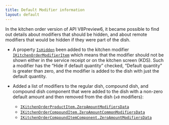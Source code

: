 ```yaml
---
title: Default Modifier information
layout: default
---
```


In the kitchen order version of API V8Preview6, it became possible to find out details about modifiers that should be hidden, and about remote modifiers that would be hidden if they were part of the dish.

- A property [`IsHidden`](https://syrve.github.io/front.api.sdk/v8/html/P_Resto_Front_Api_Data_Kitchen_IKitchenOrderModifierItem_IsHidden.htm) been added to the
kitchen modifier [`IKitchenOrderModifierItem`](https://syrve.github.io/front.api.sdk/v8/html/T_Resto_Front_Api_Data_Kitchen_IKitchenOrderModifierItem.htm)
which means that the modifier should not be shown either in the service receipt or on the kitchen screen (KDS).
Such a modifier has the “Hide if default quantity” checked, “Default quantity” is greater than zero, and the modifier is added to the dish with just the default quantity.

- Added a list of modifiers to the regular dish, compound dish, and compound dish component that were added to the dish with a non-zero default amount and then removed from the dish (`x0` modifiers):
	- [`IKitchenOrderProductItem.ZeroAmountModifiersData`](https://syrve.github.io/front.api.sdk/v8/html/P_Resto_Front_Api_Data_Kitchen_IKitchenOrderProductItem_ZeroAmountModifiersData.htm)
	- [`IKitchenOrderCompoundItem.ZeroAmountCommonModifiersData`](https://syrve.github.io/front.api.sdk/v8/html/P_Resto_Front_Api_Data_Kitchen_IKitchenOrderCompoundItem_ZeroAmountCommonModifiersData.htm)
	- [`IKitchenOrderCompoundItemComponent.ZeroAmountModifiersData`](https://syrve.github.io/front.api.sdk/v8/html/P_Resto_Front_Api_Data_Kitchen_IKitchenOrderCompoundItemComponent_ZeroAmountModifiersData.htm)